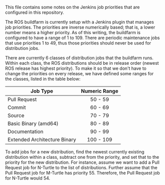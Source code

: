 This file contains some notes on the Jenkins job priorities that are configured in this repository.

The ROS buildfarm is currently setup with a Jenkins plugin that manages job priorities.  The priorities are inverse numerically based; that is, a lower number means a higher priority.  As of this writing, the buildfarm is configured to have a range of 1 to 109.  There are periodic maintenance jobs that use priorities 1 to 49, thus those priorities should never be used for distribution jobs.

There are currently 6 classes of distribution jobs that the buildfarm runs.  Within each class, the ROS distributions should be in release order (newest ROS release has highest priority).  To make it so that we don't have to change the priorities on every release, we have defined some ranges for the classes, listed in the table below:

| Job Type                     | Numeric Range |
| ---------------------------- |:-------------:|
| Pull Request                 | 50 - 59       |
| Commit                       | 60 - 69       |
| Source                       | 70 - 79       |
| Basic Binary (amd64)         | 80 - 89       |
| Documentation                | 90 - 99       |
| Extended Architecture Binary | 100 - 109     |


To add jobs for a new distribution, find the newest currently existing distribution within a class, subtract one from the priority, and set that to the priority for the new distribution.  For instance, assume we want to add a Pull Request job for N-Turtle to the list of distributions.  Further assume that the Pull Request job for M-Turtle has priority 55.  Therefore, the Pull Request job for N-Turtle would 54.
